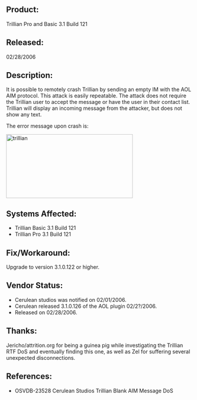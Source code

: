 ## Product:
Trillian Pro and Basic 3.1 Build 121

## Released:
02/28/2006

## Description:
It is possible to remotely crash Trillian by sending an empty IM with the AOL AIM protocol. This attack is easily repeatable. The attack does not require the Trillian user to accept the message or have the user in their contact list. Trillian will display an incoming message from the attacker, but does not show any text.

The error message upon crash is:

<img width="342" height="173" alt="trillian" src="https://github.com/user-attachments/assets/40c6e269-5761-4fbd-8ae8-d16a92c343c5" />

## Systems Affected:
- Trillian Basic 3.1 Build 121
- Trillian Pro 3.1 Build 121

## Fix/Workaround:
Upgrade to version 3.1.0.122 or higher.

## Vendor Status:
- Cerulean studios was notified on 02/01/2006.
- Cerulean released 3.1.0.126 of the AOL plugin 02/2?/2006.
- Released on 02/28/2006.

## Thanks:
Jericho/attrition.org for being a guinea pig while investigating the Trillian RTF DoS and eventually finding this one, as well as Zel for suffering several unexpected disconnections.

## References:
- OSVDB-23528	Cerulean Studios Trillian Blank AIM Message DoS
